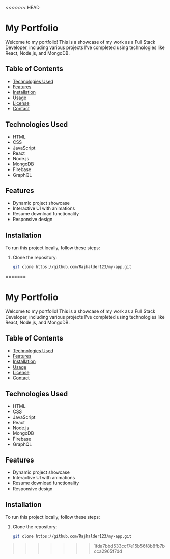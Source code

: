 <<<<<<< HEAD
# My Portfolio

Welcome to my portfolio! This is a showcase of my work as a Full Stack Developer, including various projects I've completed using technologies like React, Node.js, and MongoDB.

## Table of Contents

- [Technologies Used](#technologies-used)
- [Features](#features)
- [Installation](#installation)
- [Usage](#usage)
- [License](#license)
- [Contact](#contact)

## Technologies Used

- HTML
- CSS
- JavaScript
- React
- Node.js
- MongoDB
- Firebase
- GraphQL

## Features

- Dynamic project showcase
- Interactive UI with animations
- Resume download functionality
- Responsive design

## Installation

To run this project locally, follow these steps:

1. Clone the repository:
   ```bash
   git clone https://github.com/Rajhalder123/my-app.git
=======
# My Portfolio

Welcome to my portfolio! This is a showcase of my work as a Full Stack Developer, including various projects I've completed using technologies like React, Node.js, and MongoDB.

## Table of Contents

- [Technologies Used](#technologies-used)
- [Features](#features)
- [Installation](#installation)
- [Usage](#usage)
- [License](#license)
- [Contact](#contact)

## Technologies Used

- HTML
- CSS
- JavaScript
- React
- Node.js
- MongoDB
- Firebase
- GraphQL

## Features

- Dynamic project showcase
- Interactive UI with animations
- Resume download functionality
- Responsive design

## Installation

To run this project locally, follow these steps:

1. Clone the repository:
   ```bash
   git clone https://github.com/Rajhalder123/my-app.git
>>>>>>> 1fda7bbd533ccf7e15b56f8b8fb7bcca2965f7dd
